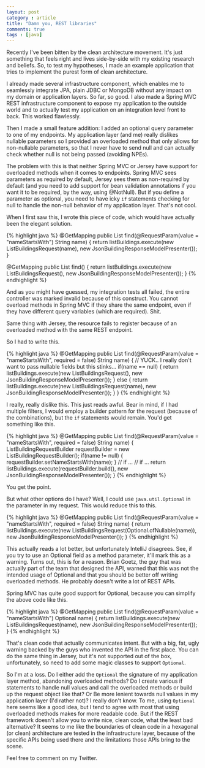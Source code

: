 ```yaml
---
layout: post
category : article
title: "Damn you, REST libraries"
comments: true
tags : [java]
---
```


Recently I've been bitten by the clean architecture movement. It's just something that feels
right and lives side-by-side with my existing research and beliefs. So, to test my hypotheses, I
made an example application that tries to implement the purest form of clean architecture.

I already made several infrastructure component, which enables me to seamlessly integrate JPA, plain
JDBC or MongoDB without any impact on my domain or application layers. So far, so good. I also made
a Spring MVC REST infrastructure component to expose my application to the outside world and to actually
test my application on an integration level front to back. This worked flawlessly.

Then I made a small feature addition: I added an optional query parameter to one of my endpoints. My application
layer (and me) really dislikes nullable parameters so I provided an overloaded method that only allows for non-nullable
parameters, so that I never have to send null and can actually check whether null is not being passed (avoiding NPEs).

The problem with this is that neither Spring MVC or Jersey have support for overloaded methods when it comes to endpoints.
Spring MVC sees parameters as required by default, Jersey sees them as non-required by default (and you need to add support
for bean validation annotations if you want it to be required, by the way, using @NotNull). But if you define a parameter
as optional, you need to have icky `if` statements checking for null to handle the non-null behavior of my application layer.
That's not cool.

When I first saw this, I wrote this piece of code, which would have actually been the elegant solution.

{% highlight java %}
@GetMapping
public List<BuildingJson> find(@RequestParam(value = "nameStartsWith") String name)  {
	return listBuildings.execute(new ListBuildingsRequest(name), new JsonBuildingResponseModelPresenter());
}

@GetMapping
public List<BuildingJson> find()  {
	return listBuildings.execute(new ListBuildingsRequest(), new JsonBuildingResponseModelPresenter());
}
{% endhighlight %}

And as you might have guessed, my integration tests all failed, the entire controller was marked invalid
because of this construct. You cannot overload methods in Spring MVC if they share the same endpoint, even
if they have different query variables (which are required). Shit.

Same thing with Jersey, the resource fails to register because of an overloaded method with the same REST endpoint.

So I had to write this.

{% highlight java %}
@GetMapping
public List<BuildingJson> find(@RequestParam(value = "nameStartsWith", required = false) String name)  {
	// YUCK.. I really don't want to pass nullable fields but this stinks...
	if(name == null) {
		return listBuildings.execute(new ListBuildingsRequest(), new JsonBuildingResponseModelPresenter());
	} else {
		return listBuildings.execute(new ListBuildingsRequest(name), new JsonBuildingResponseModelPresenter());
	}
}
{% endhighlight %}

I really, really dislike this. This just reads awful. Bear in mind, if I had multiple filters, I would employ a builder
pattern for the request (because of the combinations), but the `if` statements would remain. You'd get something like this.

{% highlight java %}
@GetMapping
public List<BuildingJson> find(@RequestParam(value = "nameStartsWith", required = false) String name)  {
  ListBuildingRequestBuilder requestBuilder = new ListBuildingRequestBuilder();
  if(name != null) {
    requestBuilder.setNameStartsWith(name);
  }
  // if ...
  // if ...
  return listBuildings.execute(requestBuilder.build(), new JsonBuildingResponseModelPresenter());
}
{% endhighlight %}

You get the point.

But what other options do I have? Well, I could use `java.util.Optional` in the parameter in my request. This would
reduce this to this.

{% highlight java %}
@GetMapping
public List<BuildingJson> find(@RequestParam(value = "nameStartsWith", required = false) String name)  {
	return listBuildings.execute(new ListBuildingsRequest(Optional.ofNullable(name)), new JsonBuildingResponseModelPresenter());
}
{% endhighlight %}

This actually reads a lot better, but unfortunately IntelliJ disagrees. See, if you try to use an Optional field as a method
parameter, it'll mark this as a warning. Turns out, this is for a reason. Brian Goetz, the guy that was actually part of the
team that designed the API, warned that this was not the intended usage of Optional and that you should be better off writing
overloaded methods. He probably doesn't write a lot of REST APIs.

Spring MVC has quite good support for Optional, because you can simplify the above code like this.

{% highlight java %}
@GetMapping
public List<BuildingJson> find(@RequestParam(value = "nameStartsWith") Optional<String> name)  {
	return listBuildings.execute(new ListBuildingsRequest(name), new JsonBuildingResponseModelPresenter());
}
{% endhighlight %}

That's clean code that actually communicates intent. But with a big, fat, ugly warning backed by the guys who invented the API in the first place. You can do the same thing in Jersey, but it's not supported out of the box, unfortunately, so need to add some magic classes to support `Optional`.

So I'm at a loss. Do I either add the `Optional` the signature of my application layer method, abandoning overloaded methods? Do I create various if statements
to handle null values and call the overloaded methods or build up the request object like that? Or Be more lenient towards null values in my application layer (I'd rather not)? I really don't know. To me, using `Optional` here seems like a good idea, but I tend to agree with most that using overloaded methods makes for more readable code. But if the REST framework doesn't allow you to write nice, clean code, what the least bad alternative? It seems to me like the boundaries of clean code in a hexagonal (or clean) architecture are tested in the infrastructure layer, because of the specific APIs being used there and the limitations those APIs bring to the scene.

Feel free to comment on my Twitter.
